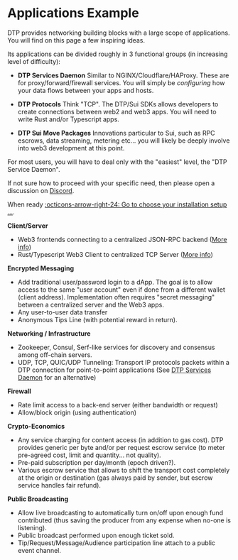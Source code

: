 # Applications Example

DTP provides networking building blocks with a large scope of applications. You will find on this page a few inspiring ideas.

Its applications can be divided roughly in 3 functional groups (in increasing level of difficulty):

- <b>DTP Services Daemon</b> Similar to NGINX/Cloudflare/HAProxy. These are for proxy/forward/firewall services. You will simply be *configuring* how your data flows between your apps and hosts.

- <b>DTP Protocols</b> Think "TCP". The DTP/Sui SDKs allows developers to create connections between web2 and web3 apps. You will need to write Rust and/or Typescript apps.
  
- <b>DTP Sui Move Packages</b> Innovations particular to Sui, such as RPC escrows, data streaming, metering etc... you will likely be deeply involve into web3 development at this point.

For most users, you will have to deal only with the "easiest" level, the "DTP Service Daemon".

If not sure how to proceed with your specific need, then please open a discussion on [Discord](https://discord.gg/Erb6SwsVbH).

When ready [:octicons-arrow-right-24: Go to choose your installation setup ...](setup/help.md).

**Client/Server**

* Web3 frontends connecting to a centralized JSON-RPC backend ([More info](example/rpc_firewall.md))
* Rust/Typescript Web3 Client to centralized TCP Server ([More info](example/web3_rust.md))

**Encrypted Messaging**

* Add traditional user/password login to a dApp. The goal is to allow access to the same "user account" even if done from a different wallet (client address). Implementation often requires "secret messaging" between a centralized server and the Web3 apps.
* Any user-to-user data transfer&#x20;
* Anonymous Tips Line (with potential reward in return).

**Networking / Infrastructure**

* Zookeeper, Consul, Serf-like services for discovery and consensus among off-chain servers.
* UDP, TCP, QUIC/UDP Tunneling: Transport IP protocols packets within a DTP connection for point-to-point applications (See [DTP Services Daemon](setup/help.md#choice-1-of-3-simplified-dtp-services-deployment) for an alternative)

**Firewall**

* Rate limit access to a back-end server (either bandwidth or request)
* Allow/block origin (using authentication)

**Crypto-Economics**

* Any service charging for content access (in addition to gas cost). DTP provides generic per byte and/or per request escrow service (to meter pre-agreed cost, limit and quantity... not quality).
* Pre-paid subscription per day/month (epoch driven?).
* Various escrow service that allows to shift the transport cost completely at the origin or destination (gas always paid by sender, but escrow service handles fair refund).

**Public Broadcasting**

* Allow live broadcasting to automatically turn on/off upon enough fund contributed (thus saving the producer from any expense when no-one is listening).
* Public broadcast performed upon enough ticket sold.
* Tip/Request/Message/Audience participation line attach to a public event channel.
